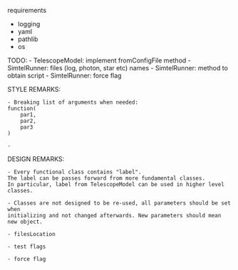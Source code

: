 
requirements
- logging
- yaml
- pathlib
- os

TODO:
    - TelescopeModel: implement fromConfigFile method
    - SimtelRunner: files (log, photon, star etc) names
    - SimtelRunner: method to obtain script
    - SimtelRunner: force flag

STYLE REMARKS:

    - Breaking list of arguments when needed:
    function(
        par1,
        par2,
        par3
    )

    -

DESIGN REMARKS:

    - Every functional class contains "label".
    The label can be passes forward from more fundamental classes.
    In particular, label from TelescopeModel can be used in higher level classes.

    - Classes are not designed to be re-used, all parameters should be set when
    initializing and not changed afterwards. New parameters should mean new object.

    - filesLocation

    - test flags

    - force flag
